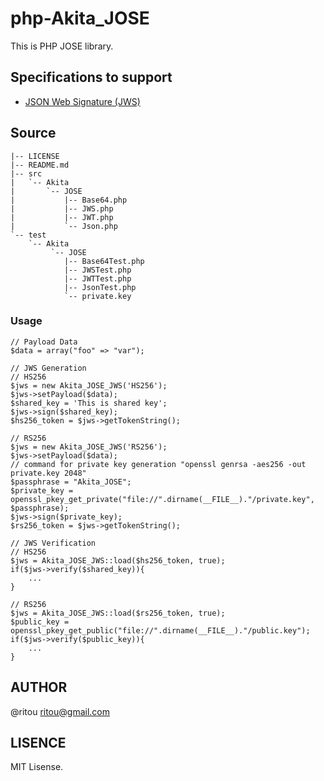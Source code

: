 # php-Akita_JOSE #

This is PHP JOSE library.  

## Specifications to support ##

* [JSON Web Signature (JWS)](https://datatracker.ietf.org/doc/draft-jones-json-web-signature/)

## Source ##

    |-- LICENSE
    |-- README.md
    |-- src
    |   `-- Akita
    |       `-- JOSE
    |           |-- Base64.php
    |           |-- JWS.php
    |           |-- JWT.php
    |           `-- Json.php
    `-- test
        `-- Akita
             `-- JOSE
                |-- Base64Test.php
                |-- JWSTest.php
                |-- JWTTest.php
                |-- JsonTest.php
                `-- private.key

### Usage ###

    // Payload Data
    $data = array("foo" => "var");
    
    // JWS Generation
    // HS256
    $jws = new Akita_JOSE_JWS('HS256');
    $jws->setPayload($data);
    $shared_key = 'This is shared key';
    $jws->sign($shared_key);
    $hs256_token = $jws->getTokenString();
    
    // RS256
    $jws = new Akita_JOSE_JWS('RS256');
    $jws->setPayload($data);
    // command for private key generation "openssl genrsa -aes256 -out private.key 2048"
    $passphrase = "Akita_JOSE";
    $private_key = openssl_pkey_get_private("file://".dirname(__FILE__)."/private.key", $passphrase);
    $jws->sign($private_key);
    $rs256_token = $jws->getTokenString();
    
    // JWS Verification
    // HS256
    $jws = Akita_JOSE_JWS::load($hs256_token, true);
    if($jws->verify($shared_key)){
        ...
    }

    // RS256
    $jws = Akita_JOSE_JWS::load($rs256_token, true);
    $public_key = openssl_pkey_get_public("file://".dirname(__FILE__)."/public.key");
    if($jws->verify($public_key)){
        ...
    }

AUTHOR
------------------------------------------------------
@ritou ritou@gmail.com

LISENCE
------------------------------------------------------
MIT Lisense.
